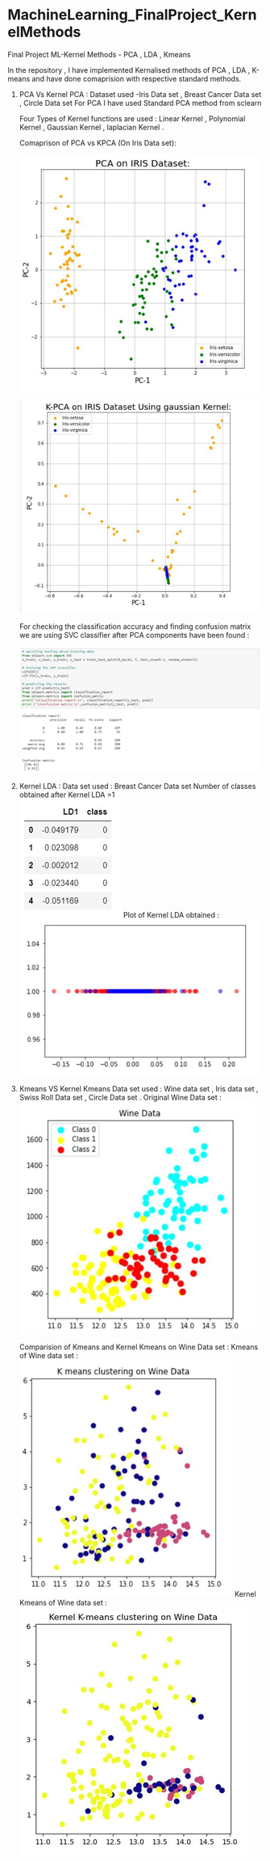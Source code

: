 # MachineLearning_FinalProject_KernelMethods
Final Project ML-Kernel Methods - PCA , LDA , Kmeans

In the repository , I have implemented Kernalised methods of PCA , LDA , K-means and have done comaprision with respective standard methods.

1. PCA Vs Kernel PCA :
   Dataset used -Iris Data set , Breast Cancer Data set , Circle Data set 
   For PCA I have used Standard PCA method from sclearn 
   
   Four Types of Kernel functions are used :
   Linear Kernel , Polynomial Kernel , Gaussian Kernel , laplacian Kernel .
   
   Comaprison of PCA vs KPCA (On Iris Data set):
   
   ![PCA on Iris](https://github.com/mishpri0209/MachineLearning_FinalProject_KernelMethods/blob/main/Observations/KPCA_iris/PCA_iris_plt.JPG)
   
   ![PCA on Iris](https://github.com/mishpri0209/MachineLearning_FinalProject_KernelMethods/blob/main/Observations/KPCA_iris/KPCA_iris_gaussian_plt.JPG)

   For checking the classification accuracy and finding confusion matrix we are using SVC classifier after PCA components have been found :
   
   ![AccuracyScore](https://github.com/mishpri0209/MachineLearning_FinalProject_KernelMethods/blob/main/Observations/KPCA_iris/accuracy_Score.JPG)
   
 2. Kernel LDA :
    Data set used : Breast Cancer Data set 
    Number of classes obtained after Kernel LDA =1     
     ![LDA on BCD](https://github.com/mishpri0209/MachineLearning_FinalProject_KernelMethods/blob/main/Observations/KLDA_breast/LDA_Class.JPG)
     Plot of Kernel LDA obtained :
     ![LDA on BCD](https://github.com/mishpri0209/MachineLearning_FinalProject_KernelMethods/blob/main/Observations/KLDA_breast/gaussian.JPG)
    
 4. Kmeans VS Kernel Kmeans 
    Data set used : Wine data set , Iris data set , Swiss Roll Data set , Circle Data set .
    Original Wine Data set :
    ![Wine Data](https://github.com/mishpri0209/MachineLearning_FinalProject_KernelMethods/blob/main/Observations/kmeans/wine_Data.JPG)
    
    Comparision of Kmeans and Kernel Kmeans on Wine Data set :
    Kmeans of Wine data set :
    ![Kmeans_wine](https://github.com/mishpri0209/MachineLearning_FinalProject_KernelMethods/blob/main/Observations/kmeans/wine_kmenas.JPG)
    Kernel Kmeans of Wine data set :
   ![Poly_kmeans_Wine](https://github.com/mishpri0209/MachineLearning_FinalProject_KernelMethods/blob/main/Observations/kmeans/wine_poly.JPG)
    
